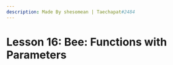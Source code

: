 ```yaml
---
description: Made By shesomean | Taechapat#2484
---
```


# Lesson 16: Bee: Functions with Parameters

